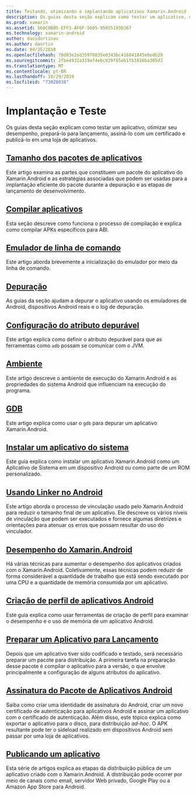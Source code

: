 ```yaml
---
title: Testando, otimizando e implantando aplicativos Xamarin.Android
description: Os guias desta seção explicam como testar um aplicativo, otimizar seu desempenho, prepará-lo para lançamento, assiná-lo com um certificado e publicá-lo em uma loja de aplicativos
ms.prod: xamarin
ms.assetid: 568C0B85-EFF3-AF6F-5605-95055193D367
ms.technology: xamarin-android
author: davidortinau
ms.author: daortin
ms.date: 04/25/2018
ms.openlocfilehash: 70d03e2ed35970835e0343bc416041845e0edb29
ms.sourcegitcommit: 2fbe4932a319af4ebc829f65eb1fb1816ba305d3
ms.translationtype: MT
ms.contentlocale: pt-BR
ms.lasthandoff: 10/29/2019
ms.locfileid: "73028038"
---
```

# <a name="deployment-and-testing"></a>Implantação e Teste

Os guias desta seção explicam como testar um aplicativo, otimizar seu desempenho, prepará-lo para lançamento, assiná-lo com um certificado e publicá-lo em uma loja de aplicativos.

## <a name="application-package-sizesapp-package-sizemd"></a>[Tamanho dos pacotes de aplicativos](app-package-size.md)

Este artigo examina as partes que constituem um pacote do aplicativo do Xamarin.Android e as estratégias associadas que podem ser usadas para a implantação eficiente do pacote durante a depuração e as etapas de lançamento de desenvolvimento.

## <a name="building-appsbuilding-appsindexmd"></a>[Compilar aplicativos](building-apps/index.md)

Esta seção descreve como funciona o processo de compilação e explica como compilar APKs específicos para ABI.

## <a name="command-line-emulatorcommand-line-emulatormd"></a>[Emulador de linha de comando](command-line-emulator.md)

Este artigo aborda brevemente a inicialização do emulador por meio da linha de comando.

## <a name="debuggingandroiddeploy-testdebuggingindexmd"></a>[Depuração](~/android/deploy-test/debugging/index.md)

As guias da seção ajudam a depurar o aplicativo usando os emuladores de Android, dispositivos Android reais e o log de depuração.

## <a name="setting-the-debuggable-attributeandroiddeploy-testdebuggable-attributemd"></a>[Configuração do atributo depurável](~/android/deploy-test/debuggable-attribute.md)

Este artigo explica como definir o atributo depurável para que as ferramentas como `adb` possam se comunicar com o JVM.

## <a name="environmentenvironmentmd"></a>[Ambiente](environment.md)

Este artigo descreve o ambiente de execução do Xamarin.Android e as propriedades do sistema Android que influenciam na execução do programa.

## <a name="gdbgdbmd"></a>[GDB](gdb.md)

Este artigo explica como usar o `gdb` para depurar um aplicativo Xamarin.Android.

## <a name="installing-a-system-appinstall-system-appmd"></a>[Instalar um aplicativo do sistema](install-system-app.md)

Este guia explica como instalar um aplicativo Xamarin.Android como um Aplicativo de Sistema em um dispositivo Android ou como parte de um ROM personalizado.

## <a name="linking-on-androidlinkermd"></a>[Usando Linker no Android](linker.md)

Este artigo aborda o processo de vinculação usado pelo Xamarin.Android para reduzir o tamanho final de um aplicativo. Ele descreve os vários níveis de vinculação que podem ser executados e fornece algumas diretrizes e orientações para atenuar os erros que possam resultar do uso do vinculador.

## <a name="xamarinandroid-performanceandroiddeploy-testperformancemd"></a>[Desempenho do Xamarin.Android](~/android/deploy-test/performance.md)

Há várias técnicas para aumentar o desempenho dos aplicativos criados com o Xamarin.Android. Coletivamente, essas técnicas podem reduzir de forma considerável a quantidade de trabalho que está sendo executado por uma CPU e a quantidade de memória consumida por um aplicativo.

## <a name="profiling-android-appsandroiddeploy-testprofilingmd"></a>[Criação de perfil de aplicativos Android](~/android/deploy-test/profiling.md)

Este guia explica como usar ferramentas de criação de perfil para examinar o desempenho e o uso de memória de um aplicativo Android.

## <a name="preparing-an-application-for-releaseandroiddeploy-testrelease-prepindexmd"></a>[Preparar um Aplicativo para Lançamento](~/android/deploy-test/release-prep/index.md)

Depois que um aplicativo tiver sido codificado e testado, será necessário preparar um pacote para distribuição. A primeira tarefa na preparação desse pacote é compilar o aplicativo para a versão, o que envolve principalmente a configuração de alguns atributos do aplicativo.

## <a name="signing-the-android-application-packageandroiddeploy-testsigningindexmd"></a>[Assinatura do Pacote de Aplicativos Android](~/android/deploy-test/signing/index.md)

Saiba como criar uma identidade de assinatura do Android, criar um novo certificado de autenticação para aplicativos Android e assinar um aplicativo com o certificado de autenticação. Além disso, este tópico explica como exportar o aplicativo para o disco, para distribuição *ad-hoc*. O APK resultante pode ter o sideload realizado em dispositivos Android sem passar por uma loja de aplicativos.

## <a name="publishing-an-applicationandroiddeploy-testpublishingindexmd"></a>[Publicando um aplicativo](~/android/deploy-test/publishing/index.md)

Esta série de artigos explica as etapas da distribuição pública de um aplicativo criado com o Xamarin.Android. A distribuição pode ocorrer por meio de canais como email, servidor Web privado, Google Play ou a Amazon App Store para Android.
